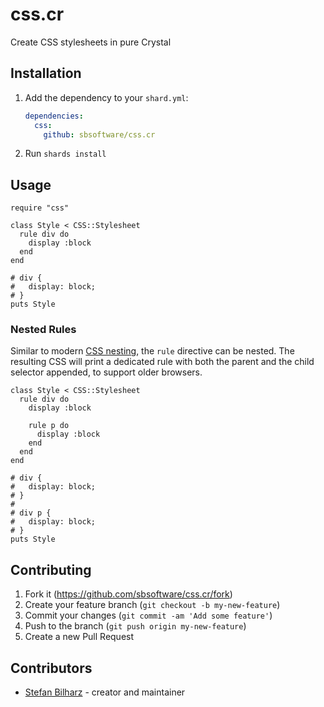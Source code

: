 # css.cr

Create CSS stylesheets in pure Crystal

## Installation

1. Add the dependency to your `shard.yml`:

   ```yaml
   dependencies:
     css:
       github: sbsoftware/css.cr
   ```

2. Run `shards install`

## Usage

```crystal
require "css"

class Style < CSS::Stylesheet
  rule div do
    display :block
  end
end

# div {
#   display: block;
# }
puts Style
```

### Nested Rules

Similar to modern [CSS nesting](https://developer.mozilla.org/en-US/docs/Web/CSS/CSS_nesting), the `rule` directive can be nested. The resulting CSS will print a dedicated rule with both the parent and the child selector appended, to support older browsers.

```crystal
class Style < CSS::Stylesheet
  rule div do
    display :block

    rule p do
      display :block
    end
  end
end

# div {
#   display: block;
# }
#
# div p {
#   display: block;
# }
puts Style
```

## Contributing

1. Fork it (<https://github.com/sbsoftware/css.cr/fork>)
2. Create your feature branch (`git checkout -b my-new-feature`)
3. Commit your changes (`git commit -am 'Add some feature'`)
4. Push to the branch (`git push origin my-new-feature`)
5. Create a new Pull Request

## Contributors

- [Stefan Bilharz](https://github.com/sbsoftware) - creator and maintainer
